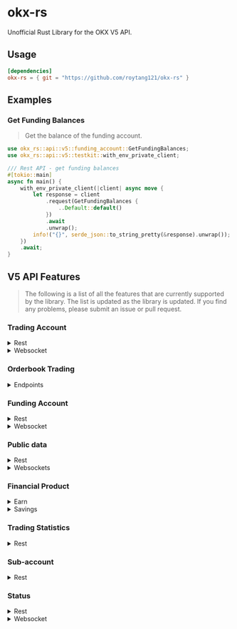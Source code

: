 # okx-rs
Unofficial Rust Library for the OKX V5 API.

## Usage
```toml
[dependencies]
okx-rs = { git = "https://github.com/roytang121/okx-rs" }
```

## Examples
### Get Funding Balances
> Get the balance of the funding account.
```rust
use okx_rs::api::v5::funding_account::GetFundingBalances;
use okx_rs::api::v5::testkit::with_env_private_client;

/// Rest API - get funding balances
#[tokio::main]
async fn main() {
    with_env_private_client(|client| async move {
        let response = client
            .request(GetFundingBalances {
                ..Default::default()
            })
            .await
            .unwrap();
        info!("{}", serde_json::to_string_pretty(&response).unwrap());
    })
    .await;
}
```

<!-- extracted from https://www.okx.com/docs-v5/en/ -->
## V5 API Features
> The following is a list of all the features that are currently supported by the library. The list is updated as the library is updated. If you find any problems, please submit an issue or pull request.
### Trading Account
<details>
  <summary>Rest</summary>

- [x] REST / Get balance
- [x] REST / Get positions
- [x] REST / Get positions history
- [ ] REST / Get account and position risk
- [x] REST / Get bills details (last 7 days)
- [ ] REST / Get bills details (last 3 months)
- [ ] REST / Get account configuration
- [ ] REST / Set position mode
- [ ] REST / Set leverage
- [ ] REST / Get maximum buy/sell amount or open amount
- [ ] REST / Get maximum available tradable amount
- [ ] REST / Increase/decrease margin
- [ ] REST / Get leverage
- [ ] REST / Get leverage estimated info
- [ ] REST / Get the maximum loan of instrument
- [ ] REST / Get fee rates
- [ ] REST / Get interest accrued data
- [ ] REST / Get interest rate
- [ ] REST / Set greeks (PA/BS)
- [ ] REST / Isolated margin trading settings
- [ ] REST / Get maximum withdrawals
- [ ] REST / Get account risk state
- [ ] REST / Manual borrow and repay in Quick Margin Mode
- [ ] REST / Get borrow and repay history in Quick Margin Mode
- [ ] REST / VIP loans borrow and repay
- [ ] REST / Get borrow and repay history for VIP loans
- [ ] REST / Get VIP interest accrued data
- [ ] REST / Get VIP interest deducted data
- [ ] REST / Get VIP loan order list
- [ ] REST / Get VIP loan order detail
- [ ] REST / Get borrow interest and limit
- [ ] REST / Position builder
- [ ] REST / Get Greeks
- [ ] REST / Get PM position limitation
- [ ] REST / Set risk offset type
- [ ] REST / Activate option
- [ ] REST / Set auto loan
- [ ] REST / Set account mode
- [ ] REST / Reset MMP Status
- [ ] REST / Set MMP
- [ ] REST / GET MMP Config

</details>

<details>
  <summary>Websocket</summary>

- [x] WS / Account channel
- [x] WS / Positions channel
- [x] WS / Balance and position channel
- [ ] WS / Position risk warning
- [ ] WS / Account greeks channel

</details>

### Orderbook Trading
<details>
  <summary>Endpoints</summary>

- [ ] POST / Place order
- [ ] POST / Place multiple orders
- [x] POST / Cancel order
- [x] POST / Cancel multiple orders
- [ ] POST / Amend order
- [ ] POST / Amend multiple orders
- [ ] POST / Close positions
- [x] GET / Order details
- [x] GET / Order List
- [ ] GET / Order history (last 7 days)
- [ ] GET / Order history (last 3 months)
- [x] GET / Transaction details (last 3 days）
- [ ] GET / Transaction details (last 3 months)
- [ ] GET / Easy convert currency list
- [ ] POST / Place easy convert
- [ ] GET / Easy convert history
- [ ] GET / One-click repay currency list
- [ ] POST / Trade one-click repay
- [ ] GET / One-click repay history
- [ ] POST / Mass cancel order
- [ ] POST / Cancel All After
- [x] WS / Order channel
- [ ] WS / Place order
- [ ] WS / Place multiple orders
- [ ] WS / Cancel order
- [ ] WS / Cancel multiple orders
- [ ] WS / Amend order
- [ ] WS / Amend multiple orders
- [ ] WS / Mass cancel order
- [ ] POST / Place algo order
- [ ] POST / Cancel algo order
- [ ] POST / Amend algo order
- [ ] POST / Cancel advance algo order
- [ ] GET / Algo order details
- [ ] GET / Algo order list
- [ ] GET / Algo order history
- [ ] WS / Algo orders channel
- [ ] WS / Advance algo orders channel
- [ ] POST / Place grid algo order
- [ ] POST / Amend grid algo order
- [ ] POST / Stop grid algo order
- [ ] POST / Close position for contract grid
- [ ] POST / Cancel close position order for contract grid
- [ ] POST / Instant trigger grid algo order
- [ ] GET / Grid algo order list
- [ ] GET / Grid algo order history
- [ ] GET / Grid algo order details
- [ ] GET / Grid algo sub orders
- [ ] GET / Grid algo order positions
- [ ] POST / Spot/Moon grid withdraw income
- [ ] POST / Compute margin balance
- [ ] POST / Adjust margin balance
- [ ] GET / Grid AI parameter (public)
- [ ] POST / Compute min investment (public)
- [ ] GET / RSI back testing (public)
- [ ] WS / Spot grid algo orders channel
- [ ] WS / Contract grid algo orders channel
- [ ] WS / Moon grid algo orders channel
- [ ] WS / Grid positions channel
- [ ] WS / Grid sub orders channel
- [ ] POST / Place recurring buy order
- [ ] POST / Amend recurring buy order
- [ ] POST / Stop recurring buy order
- [ ] GET / Recurring buy order list
- [ ] GET / Recurring buy order history
- [ ] GET / Recurring buy order details
- [ ] GET / Recurring buy sub orders
- [ ] WS / Recurring buy orders channel
- [ ] GET / Existing leading positions
- [ ] GET / Leading position history
- [ ] POST / Place leading stop order
- [ ] POST / Close leading position
- [ ] GET / Leading instruments
- [ ] POST / Amend leading instruments
- [ ] GET / Profit sharing details
- [ ] GET / Total profit sharing
- [ ] GET / Unrealized profit sharing details
- [ ] GET / Tickers
- [ ] GET / Ticker
- [ ] GET / Order book
- [ ] GET / Order lite book
- [ ] GET / Candlesticks
- [ ] GET / Candlesticks history
- [ ] GET / Trades
- [ ] GET / Trades history
- [ ] GET / Option trades by instrument family
- [ ] GET / Option trades
- [ ] GET / 24H total volume
- [ ] WS / Tickers channel
- [ ] WS / Candlesticks channel
- [ ] WS / Trades channel
- [ ] WS / All trades channel
- [x] WS / Order book channel
- [ ] WS / Option trades channel

</details>

### Funding Account
<details>
  <summary>Rest</summary>

- [x] REST / Get currencies
- [x] REST / Get balance
- [ ] REST / Get non-tradable assets
- [x] REST / Get account asset valuation
- [x] REST / Funds transfer
- [x] REST / Get funds transfer state
- [x] REST / Asset bills details
- [ ] REST / Lightning deposits
- [x] REST / Get deposit address
- [x] REST / Get deposit history
- [x] REST / Withdrawal
- [ ] REST / Lightning withdrawals
- [ ] REST / Cancel withdrawal
- [x] REST / Get withdrawal history
- [ ] REST / Get deposit withdraw status
- [ ] REST / Small assets convert
- [ ] REST / Get exchange list (public)
- [ ] REST / Get convert currencies
- [ ] REST / Get convert currency pair
- [ ] REST / Estimate quote
- [ ] REST / Convert trade
- [ ] REST / Get convert history

</details>

<details>
  <summary>Websocket</summary>

- [ ] WS / Deposit info channel
- [ ] WS / Withdrawal info channel

</details>

### Public data
<details>
  <summary>Rest</summary>

- [x] REST / Get instruments
- [x] REST / Get delivery/exercise history
- [x] REST / Get open interest
- [x] REST / Get funding rate
- [x] REST / Get funding rate history
- [x] REST / Get limit price
- [ ] REST / Get option market data
- [ ] REST / Get estimated delivery/exercise price
- [x] REST / Get discount rate and interest-free quota
- [x] REST / Get system time
- [x] REST / Get mark price
- [x] REST / Get position tiers
- [ ] REST / Get interest rate and loan quota
- [ ] REST / Get interest rate and loan quota for VIP loans
- [x] REST / Get underlying
- [x] REST / Get insurance fund
- [ ] REST / Unit convert
- [ ] REST / Get option tick bands
- [x] REST / Get index tickers
- [x] REST / Get index candlesticks
- [x] REST / Get index candlesticks history
- [x] REST / Get mark price candlesticks
- [x] REST / Get mark price candlesticks history
- [ ] REST / Get oracle
- [ ] REST / Get exchange rate
- [x] REST / Get index components

</details>
<details>
  <summary>Websockets</summary>

- [x] WS / Instruments channel
- [ ] WS / Open interest channel
- [ ] WS / Funding rate channel
- [ ] WS / Price limit channel
- [ ] WS / Option summary channel
- [ ] WS / Estimated delivery/exercise price channel
- [x] WS / Mark price channel
- [x] WS / Index tickers channel
- [ ] WS / Mark price candlesticks channel
- [ ] WS / Index candlesticks channel
- [ ] WS / Liquidation orders channel

</details>
  
### Financial Product
<details>
  <summary>Earn</summary>

- [ ] GET / offers
- [ ] POST / Purchase
- [ ] POST / Redeem
- [ ] POST / Cancel purchases/redemptions
- [ ] GET / Active orders
- [ ] GET / Order history

</details>

<details>
  <summary>Savings</summary>

- [ ] GET / Saving balance
- [ ] POST / Savings purchase/redemption
- [ ] POST / Set lending rate
- [ ] GET / Lending history
- [ ] GET / public borrow info (public)
- [ ] GET / Public borrow history (public)

</details>

### Trading Statistics

<details>
  <summary>Rest</summary>

- [ ] REST / Get support coin
- [ ] REST / Get taker volume
- [ ] REST / Get margin lending ratio
- [ ] REST / Get long/short ratio
- [ ] REST / Get contracts open interest and volume
- [ ] REST / Get options open interest and volume
- [ ] REST / Get put/call ratio
- [ ] REST / Get open interest and volume (expiry)
- [ ] REST / Get open interest and volume (strike)
- [ ] REST / Get taker flow

</details>

### Sub-account
<details>
  <summary>Rest</summary>

- [ ] REST / Get sub-account list
- [ ] REST / Reset the API Key of a sub-account
- [ ] REST / Get sub-account trading balance
- [ ] REST / Get sub-account funding balance
- [ ] REST / Get sub-account maximum withdrawals
- [ ] REST / Get history of sub-account transfer
- [ ] REST / Get history of managed sub-account transfer
- [ ] REST / Master accounts manage the transfers between sub-accounts
- [ ] REST / Set permission of transfer out
- [ ] REST / Get custody trading sub-account list
- [ ] REST / Get the user's affiliate rebate information
- [ ] REST / Set sub-accounts VIP loan allocation
- [ ] REST / Get sub-account borrow interest and limit

</details>

### Status
<details>
  <summary>Rest</summary>

- [ ] REST / Status

</details>

<details>
  <summary>Websocket</summary>

- [ ] WS / Status channel
</details>
